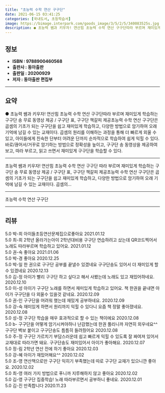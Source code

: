 ```yaml
---
title: "초능력 수학 연산 구구단"
date: 2021-06-15 03:41:25
categories: [국내도서, 초등학습서]
image: https://bimage.interpark.com/goods_image/3/5/2/5/340083525s.jpg
description: ● 초능력 쌤과 키우자! 연산힘 초능력 수학 연산 구구단따라 부르며 재미있게 학습하는 구구단 송 무료 동영상 제공 / 구구단 표, 구구단 책갈피 제공초능력 수학 연산 구구단은 곱셈의 기초가 되는 구구단을 쉽고 재미있게 학습하고, 다양한 방법으로 암기하여 오래 기억에 남길 수 있는 교재
---
```


## **정보**

- **ISBN : 9788900460568**
- **출판사 : 동아출판**
- **출판일 : 20200929**
- **저자 : 동아출판 편집부**

------



## **요약**

●  초능력 쌤과 키우자! 연산힘 초능력 수학 연산 구구단따라 부르며 재미있게 학습하는 구구단 송 무료 동영상 제공 / 구구단 표, 구구단 책갈피 제공초능력 수학 연산 구구단은 곱셈의 기초가 되는 구구단을 쉽고 재미있게 학습하고, 다양한 방법으로 암기하여 오래 기억에 남길 수 있는 교재이다. 곱셈의 원리를 이해하는 과정을 통해 더 빠르게 외울 수 있고, 아이들에게 친숙한 단부터 어려운 단까지 순차적으로 학습하여 쉽게 익힐 수 있다. 바로/끊어서/거꾸로 암기하는 방법으로 정확성을 높이고, 구구단 송 동영상을 제공하여 보고, 따라 부르고, 읽고 쓰면서 재미있게 구구단을 학습할 수 있다.

------

초능력 쌤과 키우자! 연산힘 초능력 수학 연산 구구단
따라 부르며 재미있게 학습하는 구구단 송 무료 동영상 제공 / 구구단 표, 구구단 책갈피 제공초능력 수학 연산 구구단은 곱셈의 기초가 되는 구구단을 쉽고 재미있게 학습하고, 다양한 방법으로 암기하여 오래 기억에 남길 수 있는 교재이다. 곱셈의... 

------


초능력 수학 연산 구구단 

------


## **리뷰** 

5.0 박-희 아이들초등연산문제집으로좋아요 2021.01.12 <br/>5.0 최-희 2학년 올라가는아이 2학년대비용 구구단 연습하려고 샀는데 QR코드찍어서 노래도 따라부르며 학습하고 있어요.  2021.01.12 <br/>5.0 권-숙 좋아요 2021.01.06 <br/>5.0 박-경 좋아요  2020.12.25 <br/>5.0 박-일 한 권으로 구구단 공부를 끝낼수 있겠네요 구구단송도 있어서 더 재미있게 할수 있겠네요 2020.12.13 <br/>5.0 김-정 아이가 빨리 구구단 하고 싶다고 해서 사봤는데 노래도 있고 재밌어하네요. 2020.12.10 <br/>5.0 이-성 아이가 구구단 노래를 하면서 재미있게 학습하고 있어요. 책 한권을 끝내면 아이가 구구단을 다 외울수 있을것 같네요. 2020.12.09 <br/>5.0 권-인 구구단을 어려워 했는데 재밌게 공부하네요. 2020.12.09 <br/>5.0 강-숙 재미있게 하면서 원리까지 익힐 수 있다니 요즘 책 정말 좋아졌네요. 2020.12.08 <br/>5.0 성-정 구구단 학습을 매우 효과적으로 할 수 있는 책이에요 2020.12.08 <br/>5.0 b- 구구단을 어떻게 암기시켜야하나 난감했는데 한권 풀리니까 자연히 외우네요^^ 구구단 벽보 붙이고 구구단송도 틈틈히 들려줬어요  2020.12.08 <br/>5.0 주-정 구구단 가르치기 부담스러운데 쉽고 빠르게 익힐 수 있도록 잘 짜여져 있어서 교재대로 따라가면 돼요. 구구단송도 재미있어서 아이가 좋아해요. 2020.12.07 <br/>5.0 정-림 2학년 연산 전에 하기 좋아요 2020.12.03 <br/>5.0 강-혜 아이가 재밌어해요^^ 2020.12.02 <br/>5.0 조-영 연산책으로만 구구단 익히기 부족했는데 따로 구구단 교재가 있으니깐 좋아요.  2020.12.02 <br/>5.0 최-영 여러 가지 방법으로 푸니까 지루해하지 않고 좋아요 2020.12.02 <br/>5.0 김-영 구구단 집중학습!
노래 따라부르면서 공부하니 좋네요. 2020.12.01 <br/>5.0 김-진 만족합니다 2020.11.23 <br/>